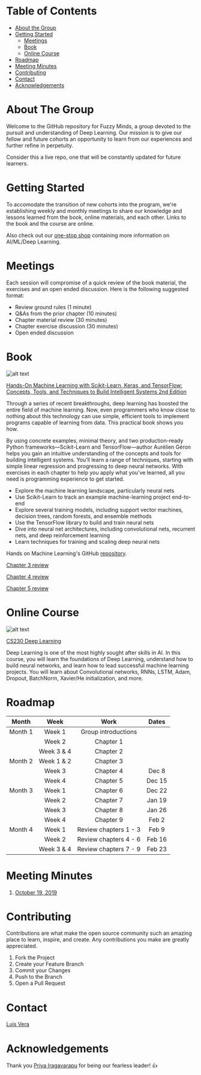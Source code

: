 # Table of Contents

* [About the Group](#about-the-group)
* [Getting Started](#getting-started)
  * [Meetings](#meetings)
  * [Book](#book)
  * [Online Course](#online-course)
* [Roadmap](#roadmap)
* [Meeting Minutes](#meeting-minutes)
* [Contributing](#contributing)
* [Contact](#contact)
* [Acknowledgements](#acknowledgements)

# About The Group 

Welcome to the GitHub repository for Fuzzy Minds, a group devoted to the pursuit and understanding of Deep Learning. Our mission is to give our fellow and future cohorts an opportunity to learn from our experiences and further refine in perpetuity. 

Consider this a live repo, one that will be constantly updated for future learners. 

# Getting Started

To accomodate the transition of new cohorts into the program, we're establishing weekly and monthly meetings to share our knowledge and lessons learned from the book, online materials, and each other. Links to the book and the course are online. 

Also check out our [one-stop shop](https://github.com/ludawg44/fuzzy-minds/blob/master/One-stop%20Shop.md) containing more information on AI/ML/Deep Learning. 

# Meetings

Each session will compromise of a quick review of the book material, the exercises and an open ended discussion. Here is the following suggested format: 

- Review ground rules (1 minute)
- Q&As from the prior chapter (10 minutes)
- Chapter material review (30 minutes)
- Chapter exercise discussion (30 minutes)
- Open ended discussion 

# Book

![alt text](https://www.oreilly.com/library/cover/9781492032632/360h/)

[Hands-On Machine Learning with Scikit-Learn, Keras, and TensorFlow: Concepts, Tools, and Techniques to Build Intelligent Systems 2nd Edition](https://www.amazon.com/Hands-Machine-Learning-Scikit-Learn-TensorFlow/dp/1492032646/ref=pd_sbs_14_1/144-7972152-8579053?_encoding=UTF8&pd_rd_i=1492032646&pd_rd_r=d4be4346-d342-4c7a-b795-ee61c9cee4e0&pd_rd_w=g7pgm&pd_rd_wg=vnLSI&pf_rd_p=52b7592c-2dc9-4ac6-84d4-4bda6360045e&pf_rd_r=K67744CZYPRQRZMAB9N4&psc=1&refRID=K67744CZYPRQRZMAB9N4)

Through a series of recent breakthroughs, deep learning has boosted the entire field of machine learning. Now, even programmers who know close to nothing about this technology can use simple, efficient tools to implement programs capable of learning from data. This practical book shows you how.

By using concrete examples, minimal theory, and two production-ready Python frameworks—Scikit-Learn and TensorFlow—author Aurélien Géron helps you gain an intuitive understanding of the concepts and tools for building intelligent systems. You’ll learn a range of techniques, starting with simple linear regression and progressing to deep neural networks. With exercises in each chapter to help you apply what you’ve learned, all you need is programming experience to get started.

- Explore the machine learning landscape, particularly neural nets
- Use Scikit-Learn to track an example machine-learning project end-to-end
- Explore several training models, including support vector machines, decision trees, random forests, and ensemble methods
- Use the TensorFlow library to build and train neural nets
- Dive into neural net architectures, including convolutional nets, recurrent nets, and deep reinforcement learning
- Learn techniques for training and scaling deep neural nets

Hands on Machine Learning's GitHub [repository](https://github.com/ageron/handson-ml2). 

[Chapter 3 review](chapter3_review.md)

[Chapter 4 review](chapter4_review.md)

[Chapter 5 review](chapter5_review.md)

# Online Course

![alt text](https://cs.stanford.edu/sites/all/themes/stanford_wilbur/logo.png)

[CS230 Deep Learning](https://cs230.stanford.edu/)

Deep Learning is one of the most highly sought after skills in AI. In this course, you will learn the foundations of Deep Learning, understand how to build neural networks, and learn how to lead successful machine learning projects. You will learn about Convolutional networks, RNNs, LSTM, Adam, Dropout, BatchNorm, Xavier/He initialization, and more.

# Roadmap

| Month    | Week       | Work                  | Dates          |
| :---:    | :---:      | :-----------:         |:-----------:   |
| Month 1  | Week 1     | Group introductions   |                |
|          | Week 2     | Chapter 1             |                |
|          | Week 3 & 4 | Chapter 2             |                |
| Month 2  | Week 1 & 2 | Chapter 3             |                |
|          | Week 3     | Chapter 4             | Dec 8          |
|          | Week 4     | Chapter 5             | Dec 15         |
| Month 3  | Week 1     | Chapter 6             | Dec 22         |
|          | Week 2     | Chapter 7             | Jan 19         |
|          | Week 3     | Chapter 8             | Jan 26         |
|          | Week 4     | Chapter 9             | Feb 2          |
| Month 4  | Week 1     | Review chapters 1 - 3 | Feb 9          |
|          | Week 2     | Review chapters 4 - 6 | Feb 16         |
|          | Week 3 & 4 | Review chapters 7 - 9 | Feb 23         |

# Meeting Minutes

1. [October 19, 2019](01_Unit-01_19Oct19.pdf)

# Contributing

Contributions are what make the open source community such an amazing place to learn, inspire, and create. Any contributions you make are greatly appreciated. 

1. Fork the Project
2. Create your Feature Branch
3. Commit your Changes
4. Push to the Branch
5. Open a Pull Request

# Contact

[Luis Vera](luis.vera@mail.analytics.hbs.edu)


# Acknowledgements

Thank you [Priya Iragavarapu](https://www.linkedin.com/in/priya-iragavarapu-8a2686173/) for being our fearless leader! :+1:
